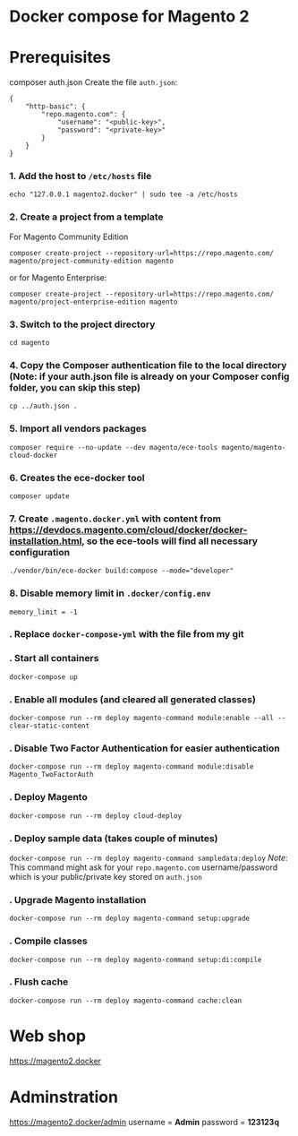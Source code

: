 
# Docker compose for Magento 2

# Prerequisites
composer
auth.json
Create the file `auth.json`:
```
{
    "http-basic": {
        "repo.magento.com": {
            "username": "<public-key>",
            "password": "<private-key>"
        }
    }
}
```

### 1. Add the host to `/etc/hosts` file
```
echo "127.0.0.1 magento2.docker" | sudo tee -a /etc/hosts
```

### 2. Create a project from a template
For Magento Community Edition
```
composer create-project --repository-url=https://repo.magento.com/ magento/project-community-edition magento
```
or for Magento Enterprise:
```
composer create-project --repository-url=https://repo.magento.com/ magento/project-enterprise-edition magento
```

### 3. Switch to the project directory
```
cd magento
```

### 4. Copy the Composer authentication file to the local directory (Note: if your auth.json file is already on your Composer config folder, you can skip this step)
`cp ../auth.json .`

### 5. Import all vendors packages
`composer require --no-update --dev magento/ece-tools magento/magento-cloud-docker`

### 6. Creates the ece-docker tool
`composer update`

### 7. Create `.magento.docker.yml` with content from https://devdocs.magento.com/cloud/docker/docker-installation.html, so the ece-tools will find all necessary configuration
`./vendor/bin/ece-docker build:compose --mode="developer"`

### 8. Disable memory limit in `.docker/config.env`
`memory_limit = -1`

### . Replace `docker-compose-yml` with the file from my git

### . Start all containers
`docker-compose up`

### . Enable all modules (and cleared all generated classes)
`docker-compose run --rm deploy magento-command module:enable --all --clear-static-content`

### . Disable Two Factor Authentication for easier authentication
`docker-compose run --rm deploy magento-command module:disable Magento_TwoFactorAuth`

### . Deploy Magento
`docker-compose run --rm deploy cloud-deploy`

### . Deploy sample data (takes couple of minutes)
`docker-compose run --rm deploy magento-command sampledata:deploy`
*Note*: This command might ask for your `repo.magento.com` username/password which is your public/private key stored on `auth.json`

### . Upgrade Magento installation
`docker-compose run --rm deploy magento-command setup:upgrade`

### . Compile classes
`docker-compose run --rm deploy magento-command setup:di:compile`

### . Flush cache
`docker-compose run --rm deploy magento-command cache:clean`


# Web shop
https://magento2.docker

# Adminstration
https://magento2.docker/admin
username = **Admin**
password = **123123q**
